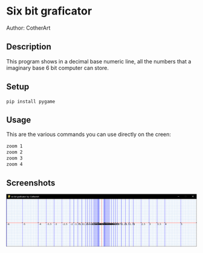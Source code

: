 # Six bit graficator
Author: CotherArt

## Description
This program shows in a decimal base numeric line, all the numbers that a imaginary base 6 bit computer can store.

## Setup
```
pip install pygame
```

## Usage
This are the various commands you can use directly on the creen:
```
zoom 1
zoom 2
zoom 3
zoom 4
```

## Screenshots
![Screenshot](screenshots/zoom2.png)
